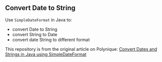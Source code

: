 ## Convert Date to String

Use `SimpleDateFormat` in Java to:

- convert Date to String
- convert String to Date
- convert date String to different format

This repository is from the original article on Polynique: [Convert Dates and Strings in Java using SimpleDateFormat](https://www.polynique.com/programming-languages/convert-dates-and-strings-in-java-using-simpledateformat/)
